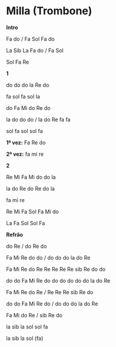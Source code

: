 # **Milla (Trombone)**

**Intro**

Fa do / Fa Sol Fa do

La Sib La Fa do / Fa Sol

Sol Fa Re

**1**

do do do la Re do

fa sol fa sol la

do Fa Mi do Re do

la do do do / la do Re fa fa

sol fa sol sol fa

**1ª vez:** Fa Re do

**2ª vez:** fa mi re

**2**

Re Mi Fa Mi do do la

la do Re do Re do la

fa mi re

Re Mi Fa Sol Fa Mi do

La Fa Sol Sol Fa

**Refrão**

do Re / do Re do

Fa Mi Re do do / do do do la do Re

Fa Mi Re do Re Re Re Re Re sib Re do do

do do Fa Mi Re do do do do do do la do Re

Fa Mi Re do Re / Re Re Re sib Re do

do do Fa Mi Re do / do do do la do Re

Fa Mi do Re / sib Re do

la sib la sol sol fa

la sib la sol (fa)